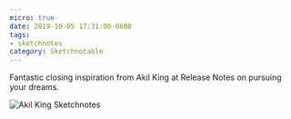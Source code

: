 ```yaml
---
micro: true
date: 2019-10-05 17:31:00-0600
tags:
- sketchnotes
category: Sketchnotable
---
```


Fantastic closing inspiration from Akil King at Release Notes on pursuing your dreams.

![Akil King Sketchnotes](https://media.bennorris.org/images/sketchnotable/uploads/2019/ce77802afd.jpg)